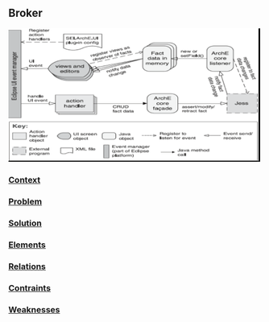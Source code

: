 ## Broker

<img src="publish-subscribe.png" alt="Publish-Subscribe" width=500px />

### [Context](#)

### [Problem](#)

### [Solution](#)

### [Elements](#)

### [Relations](#)

### [Contraints](#)

### [Weaknesses](#)